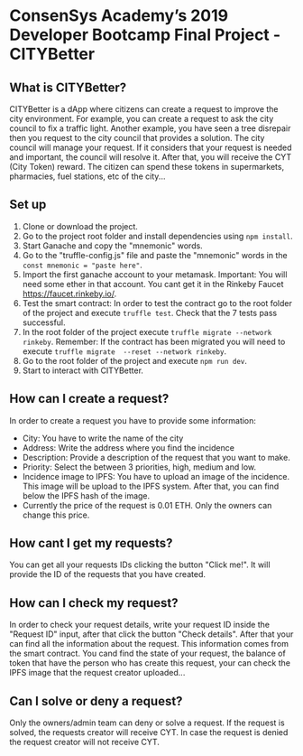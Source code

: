 # ConsenSys Academy’s 2019 Developer Bootcamp Final Project - CITYBetter

## What is CITYBetter? 
CITYBetter is a dApp where citizens can create a request to improve the city environment. For example, you can create a request to ask the city council to fix a traffic light. Another example, you have seen a tree disrepair then you request to the city council that provides a solution. The city council will manage your request. If it considers that your request is needed and important, the council will resolve it. After that, you will receive the CYT (City Token) reward. The citizen can spend these tokens in supermarkets, pharmacies, fuel stations, etc of the city...

## Set up

1. Clone or download the project.
2. Go to the project root folder and install dependencies using `npm install`.
3. Start Ganache and copy the "mnemonic" words. 
4. Go to the "truffle-config.js" file and paste the "mnemonic" words in the `const mnemonic = "paste here"`.
5. Import the first ganache account to your metamask. Important: You will need some ether in that account. You cant get it in the Rinkeby Faucet https://faucet.rinkeby.io/.
6. Test the smart contract: In order to test the contract go to the root folder of the project and execute `truffle test`. Check that the 7 tests pass successful. 
7. In the root folder of the project execute `truffle migrate --network rinkeby`. Remember: If the contract has been migrated you will need to execute `truffle migrate  --reset --network rinkeby`.
8. Go to the root folder of the project and execute `npm run dev`.
9. Start to interact with CITYBetter.


## How can I create a request?
In order to create a request you have to provide some information:
* City: You have to write the name of the city
* Address: Write the address where you find the incidence
* Description: Provide a description of the request that you want to make. 
* Priority: Select the between 3 priorities, high, medium and low. 
* Incidence image to IPFS: You have to upload an image of the incidence. This image will be upload to the IPFS system. After that, you can find below the IPFS hash of the image.
* Currently the price of the request is 0.01 ETH. Only the owners can change this price. 

## How cant I get my requests? 
You can get all your requests IDs clicking the button "Click me!". It will provide the ID of the requests that you have created. 

## How can I check my request?
In order to check your request details, write your request ID inside the "Request ID" input, after that click the button "Check details". After that your can find all the information about the request. This information comes from the smart contract. You cand find the state of your request, the balance of token that have the person who has create this request, your can check the IPFS image that the request creator uploaded...

## Can I solve or deny a request?
Only the owners/admin team can deny or solve a request. If the request is solved, the requests creator will receive CYT. In case the request is denied the request creator will not receive CYT. 










